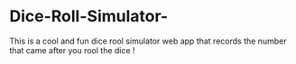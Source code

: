 # Dice-Roll-Simulator-
This is a cool and fun dice rool simulator web app that records the number that came after you rool the dice !
